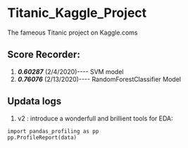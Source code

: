 # Titanic_Kaggle_Project
The fameous Titanic project on Kaggle.coms

## Score Recorder:
1. _**0.60287**_  (2/4/2020)---- SVM model
2. _**0.76076**_  (2/13/2020)---- RandomForestClassifier Model

## Updata logs
1. v2 : introduce a wonderfull and brillient tools for EDA:
```
import pandas_profiling as pp
pp.ProfileReport(data)
```
